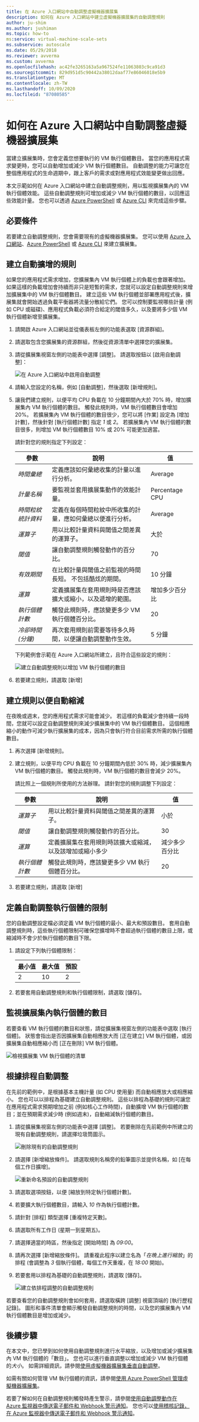 ```yaml
---
title: 在 Azure 入口網站中自動調整虛擬機器擴展集
description: 如何在 Azure 入口網站中建立虛擬機器擴展集的自動調整規則
author: ju-shim
ms.author: jushiman
ms.topic: how-to
ms:service: virtual-machine-scale-sets
ms.subservice: autoscale
ms.date: 05/29/2018
ms.reviewer: avverma
ms.custom: avverma
ms.openlocfilehash: ac42fe3265163a5a967524fe11063803c9ca91d3
ms.sourcegitcommit: 829d951d5c90442a38012daaf77e86046018e5b9
ms.translationtype: MT
ms.contentlocale: zh-TW
ms.lasthandoff: 10/09/2020
ms.locfileid: "87080585"
---
```

# <a name="automatically-scale-a-virtual-machine-scale-set-in-the-azure-portal"></a>如何在 Azure 入口網站中自動調整虛擬機器擴展集
當建立擴展集時，您會定義您想要執行的 VM 執行個體數目。 當您的應用程式需求變更時，您可以自動增加或減少 VM 執行個體數目。 自動調整的能力可讓您在整個應用程式的生命週期中，跟上客戶的需求或對應用程式效能變更做出回應。

本文示範如何在 Azure 入口網站中建立自動調整規則，用以監視擴展集內的 VM 執行個體效能。 這些自動調整規則可增加或減少 VM 執行個體的數目，以回應這些效能計量。 您也可以透過 [Azure PowerShell](tutorial-autoscale-powershell.md) 或 [Azure CLI](tutorial-autoscale-cli.md) 來完成這些步驟。


## <a name="prerequisites"></a>必要條件
若要建立自動調整規則，您會需要現有的虛擬機器擴展集。 您可以使用 [Azure 入口網站](quick-create-portal.md)、[Azure PowerShell](quick-create-powershell.md) 或 [Azure CLI](quick-create-cli.md) 來建立擴展集。


## <a name="create-a-rule-to-automatically-scale-out"></a>建立自動擴增的規則
如果您的應用程式需求增加，您擴展集內 VM 執行個體上的負載也會跟著增加。 如果這樣的負載增加會持續而非只是短暫的需求，您就可以設定自動調整規則來增加擴展集中的 VM 執行個體數目。 建立這些 VM 執行個體並部署應用程式後，擴展集就會開始透過負載平衡器將流量分散給它們。 您可以控制要監視哪些計量 (例如 CPU 或磁碟)、應用程式負載必須符合給定的閾值多久，以及要將多少個 VM 執行個體新增至擴展集。

1. 請開啟 Azure 入口網站並從儀表板左側的功能表選取 [資源群組]。
2. 請選取包含您擴展集的資源群組，然後從資源清單中選擇您的擴展集。
3. 請從擴展集視窗左側的功能表中選擇 [調整]。 請選取按鈕以 [啟用自動調整]：

    ![在 Azure 入口網站中啟用自動調整](media/virtual-machine-scale-sets-autoscale-portal/enable-autoscale.png)

4. 請輸入您設定的名稱，例如 [自動調整]，然後選取 [新增規則]。

5. 讓我們建立規則，以便平均 CPU 負載在 10 分鐘期間內大於 70% 時，增加擴展集內 VM 執行個體的數目。 觸發此規則時，VM 執行個體數目會增加 20%。 若擴展集內 VM 執行個體的數目很少，您可以將 [作業] 設定為 [增加計數]，然後針對 [執行個體計數] 指定 *1* 或 *2*。 若擴展集內 VM 執行個體的數目很多，則增加 VM 執行個體數目 10% 或 20% 可能更加適當。

    請針對您的規則指定下列設定：
    
    | 參數              | 說明                                                                                                         | 值          |
    |------------------------|---------------------------------------------------------------------------------------------------------------------|----------------|
    | *時間彙總*     | 定義應該如何彙總收集的計量以進行分析。                                                | Average        |
    | *計量名稱*          | 要監視並套用擴展集動作的效能計量。                                                   | Percentage CPU |
    | *時間粒紋統計資料* | 定義在每個時間粒紋中所收集的計量，應如何彙總以便進行分析。                             | Average        |
    | *運算子*             | 用以比較計量資料與閾值之間差異的運算子。                                                     | 大於   |
    | *閾值*            | 讓自動調整規則觸發動作的百分比。                                                 | 70             |
    | *有效期間*             | 在比較計量與閾值之前監視的時間長短。 不包括酷炫的期間。                                   | 10 分鐘     |
    | *運算*            | 定義擴展集在套用規則時是否應該擴大或縮小，以及遞增的範圍。                        | 增加多少百分比 |
    | *執行個體計數*       | 觸發此規則時，應該變更多少 VM 執行個體百分比。                                            | 20             |
    | *冷卻時間 (分鐘)*  | 再次套用規則前需要等待多久時間，以便讓自動調整動作生效。 | 5 分鐘      |

    下列範例會示範在 Azure 入口網站所建立，且符合這些設定的規則：

    ![建立自動調整規則以增加 VM 執行個體的數目](media/virtual-machine-scale-sets-autoscale-portal/rule-increase.png)

6. 若要建立規則，請選取 [新增]


## <a name="create-a-rule-to-automatically-scale-in"></a>建立規則以便自動縮減
在夜晚或週末，您的應用程式需求可能會減少。 若這樣的負載減少會持續一段時間，您就可以設定自動調整規則來減少擴展集中的 VM 執行個體數目。 這個相應縮小的動作可減少執行擴展集的成本，因為只會執行符合目前需求所需的執行個體數目。

1. 再次選擇 [新增規則]。
2. 建立規則，以便平均 CPU 負載在 10 分鐘期間內低於 30% 時，減少擴展集內 VM 執行個體的數目。 觸發此規則時，VM 執行個體的數目會減少 20%。

    請比照上一個規則所使用的方法辦理。 請針對您的規則調整下列設定：
    
    | 參數              | 說明                                                                                                          | 值          |
    |------------------------|----------------------------------------------------------------------------------------------------------------------|----------------|
    | *運算子*             | 用以比較計量資料與閾值之間差異的運算子。                                                      | 小於   |
    | *閾值*            | 讓自動調整規則觸發動作的百分比。                                                 | 30             |
    | *運算*            | 定義擴展集在套用規則時該擴大或縮減，以及該增加或縮小多少                         | 減少多少百分比 |
    | *執行個體計數*       | 觸發此規則時，應該變更多少 VM 執行個體百分比。                                             | 20             |

3. 若要建立規則，請選取 [新增]


## <a name="define-autoscale-instance-limits"></a>定義自動調整執行個體的限制
您的自動調整設定檔必須定義 VM 執行個體的最小、最大和預設數目。 套用自動調整規則時，這些執行個體限制可確保您擴增時不會超過執行個體的數目上限，或縮減時不會少於執行個體的數目下限。

1. 請設定下列執行個體限制：

    | 最小值 | 最大值 | 預設|
    |---------|---------|--------|
    | 2       | 10      | 2      |

2. 若要套用自動調整規則和執行個體限制，請選取 [儲存]。


## <a name="monitor-number-of-instances-in-a-scale-set"></a>監視擴展集內執行個體的數目
若要查看 VM 執行個體的數目和狀態，請從擴展集視窗左側的功能表中選取 [執行個體]。 狀態會指出是否因擴展集自動相應放大而 [正在建立] VM 執行個體，或因擴展集自動相應縮小而 [正在刪除] VM 執行個體。

![檢視擴展集 VM 執行個體的清單](media/virtual-machine-scale-sets-autoscale-portal/view-instances.png)


## <a name="autoscale-based-on-a-schedule"></a>根據排程自動調整
在先前的範例中，是根據基本主機計量 (如 CPU 使用量) 而自動相應放大或相應縮小。 您也可以以排程為基礎建立自動調整規則。 這些以排程為基礎的規則可讓您在應用程式需求預期增加之前 (例如核心工作時間)，自動擴增 VM 執行個體的數目；並在預期需求減少時 (例如週末)，自動縮減執行個體的數目。

1. 請從擴展集視窗左側的功能表中選擇 [調整]。 若要刪除在先前範例中所建立的現有自動調整規則，請選擇垃圾筒圖示。

    ![刪除現有的自動調整規則](media/virtual-machine-scale-sets-autoscale-portal/delete-rules.png)

2. 請選擇 [新增縮放條件]。 請選取規則名稱旁的鉛筆圖示並提供名稱，如 [在每個工作日擴增]。

    ![重新命名預設的自動調整規則](media/virtual-machine-scale-sets-autoscale-portal/rename-rule.png)

3. 請選取選項按鈕，以便 [縮放到特定執行個體計數]。
4. 若要擴大執行個體數目，請輸入 *10* 作為執行個體計數。
5. 請針對 [排程] 類型選擇 [重複特定天數]。
6. 請選取所有工作日 (星期一到星期五)。
7. 請選擇適當的時區，然後指定 [開始時間] 為 *09:00*。
8. 請再次選擇 [新增縮放條件]。 請重複此程序以建立名為「*在晚上進行縮放*」的排程 (會調整為 *3* 個執行個體，每個工作天重複，在 *18:00* 開始)。
9. 若要套用以排程為基礎的自動調整規則，請選取 [儲存]。

    ![建立依排程調整的自動調整規則](media/virtual-machine-scale-sets-autoscale-portal/schedule-autoscale.PNG)

若要查看您的自動調整規則會如何套用，請選取橫跨 [調整] 視窗頂端的 [執行歷程記錄]。 圖形和事件清單會顯示觸發自動調整規則的時間，以及您的擴展集內 VM 執行個體數目是增加或減少。


## <a name="next-steps"></a>後續步驟
在本文中，您已學到如何使用自動調整規則進行水平縮放，以及增加或減少擴展集內 VM 執行個體的「數目」。 您也可以進行垂直調整以增加或減少 VM 執行個體的*大小*。 如需詳細資訊，請參閱[使用虛擬機器擴展集垂直自動調整](virtual-machine-scale-sets-vertical-scale-reprovision.md)。

如需有關如何管理 VM 執行個體的資訊，請參閱[使用 Azure PowerShell 管理虛擬機器擴展集](./virtual-machine-scale-sets-manage-powershell.md)。

若要了解如何在自動調整規則觸發時產生警示，請參閱[使用自動調整動作在 Azure 監視器中傳送電子郵件和 Webhook 警示通知](../azure-monitor/platform/autoscale-webhook-email.md)。 您也可以[使用稽核記錄，在 Azure 監視器中傳送電子郵件和 Webhook 警示通知](../azure-monitor/platform/alerts-log-webhook.md)。
